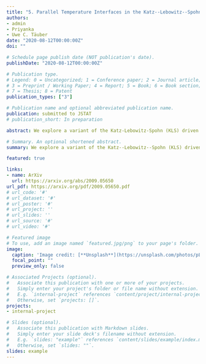 ```yaml
---
title: "5. Parallel Temperature Interfaces in the Katz--Lebowitz--Spohn Driven Lattice Gas"
authors:
- admin
- Priyanka
- Uwe C. Täuber
date: "2020-08-12T00:00:00Z"
doi: ""

# Schedule page publish date (NOT publication's date).
publishDate: "2020-08-12T00:00:00Z"

# Publication type.
# Legend: 0 = Uncategorized; 1 = Conference paper; 2 = Journal article;
# 3 = Preprint / Working Paper; 4 = Report; 5 = Book; 6 = Book section;
# 7 = Thesis; 8 = Patent
publication_types: ["3"]

# Publication name and optional abbreviated publication name.
publication: submitted to JSTAT
# publication_short: In preparation

abstract: We explore a variant of the Katz-Lebowitz-Spohn (KLS) driven lattice gas in two dimensions, where the lattice is split into two regions that are coupled to heat baths with distinct temperatures. The temperature boundaries are oriented parallel to the external particle drive. If the hopping rates at the interfaces satisfy particle-hole symmetry, the current difference across them generates a vector flow diagram akin to an infinite flat vortex sheet. We have studied the finite-size scaling of the particle density fluctuations in both temperature regions, and observed that it is controlled by the respective temperature values. If the colder subsystem is maintained at the KLS critical temperature, while the hotter subsystem's temperature is set much higher, the interface current greatly suppresses particle exchange between the two regions. As a result of the ensuing effective subsystem decoupling, strong fluctuations persist in the critical region, whence the particle density fluctuations scale with the KLS critical exponents. However, if both temperatures are set well above the critical temperature, the particle density fluctuations scale according to the totally asymmetric exclusion process (TASEP). We have also measured the entropy production rate in both subsystems; it displays intriguing algebraic decay in the critical region, while it saturates quickly at a small but non-zero level in the hotter region. We have also considered another possible choice of the hopping rates across the temperature interfaces that explicitly breaks particle-hole symmetry. In that case the boundary rates induce a net particle flux across the interfaces that displays power-law behavior, until ultimately the particle exclusion constraints generate a clogging transition to an inert state.

# Summary. An optional shortened abstract.
summary: We explore a variant of the Katz--Lebowitz--Spohn (KLS) driven lattice gas in two dimensions, where the lattice is split into two regions that are coupled to heat baths with distinct temperatures.

featured: true

links:
- name: ArXiv
  url: https://arxiv.org/abs/2009.05650
url_pdf: https://arxiv.org/pdf/2009.05650.pdf
# url_code: '#'
# url_dataset: '#'
# url_poster: '#'
# url_project: ''
# url_slides: ''
# url_source: '#'
# url_video: '#'

# Featured image
# To use, add an image named `featured.jpg/png` to your page's folder. 
image:
  caption: 'Image credit: [**Unsplash**](https://unsplash.com/photos/pLCdAaMFLTE)'
  focal_point: ""
  preview_only: false

# Associated Projects (optional).
#   Associate this publication with one or more of your projects.
#   Simply enter your project's folder or file name without extension.
#   E.g. `internal-project` references `content/project/internal-project/index.md`.
#   Otherwise, set `projects: []`.
projects:
- internal-project

# Slides (optional).
#   Associate this publication with Markdown slides.
#   Simply enter your slide deck's filename without extension.
#   E.g. `slides: "example"` references `content/slides/example/index.md`.
#   Otherwise, set `slides: ""`.
slides: example
---
```

